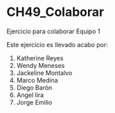 # CH49_Colaborar
Ejercicio para colaborar Equipo 1

Este ejercicio es llevado acabo por:

1. Katherine Reyes
2. Wendy Meneses
3. Jackeline Montalvo
4. Marco Medina
5. Diego Barón
6. Angel lira
7. Jorge Emilio

